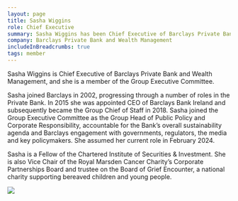 ```yaml
---
layout: page
title: Sasha Wiggins
role: Chief Executive
summary: Sasha Wiggins has been Chief Executive of Barclays Private Bank and Wealth Management since February 2024.
company: Barclays Private Bank and Wealth Management
includeInBreadcrumbs: true
tags: member
---
```


<div class="govuk-grid-row">
  <div class="govuk-grid-column-two-thirds">
  
Sasha Wiggins is Chief Executive of Barclays Private Bank and Wealth Management, and she is a member of the Group Executive Committee.

Sasha joined Barclays in 2002, progressing through a number of roles in the Private Bank. In 2015 she was appointed CEO of Barclays Bank Ireland and subsequently became the Group Chief of Staff in 2018. Sasha joined the Group Executive Committee as the Group Head of Public Policy and Corporate Responsibility, accountable for the Bank’s overall sustainability agenda and Barclays engagement with governments, regulators, the media and key policymakers. She assumed her current role in February 2024.

Sasha is a Fellow of the Chartered Institute of Securities & Investment. She is also Vice Chair of the Royal Marsden Cancer Charity’s Corporate Partnerships Board and trustee on the Board of Grief Encounter, a national charity supporting bereaved children and young people.

  </div>
  <div class="govuk-grid-column-one-third member-page-image"><img src="/images/{{image}}"/></div>
</div>
